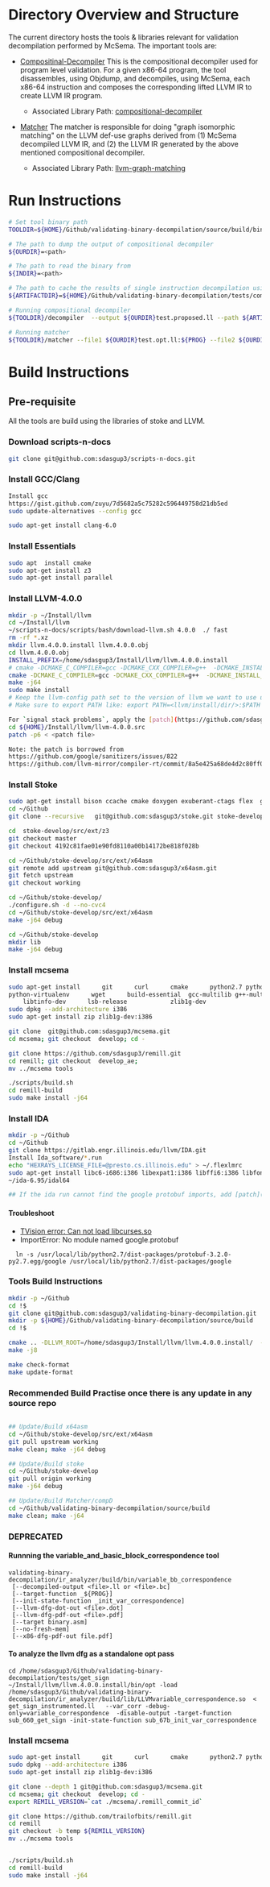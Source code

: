 # Directory Overview and Structure

The current directory hosts the tools & libraries relevant for validation decompilation performed by McSema. The important tools are:

 - [Compositinal-Decompiler](https://github.com/sdasgup3/validating-binary-decompilation/tree/master/source/tools/decompiler)
    This is the compositional decompiler used for program level validation. For a given x86-64 program, the tool disassembles, using Objdump, and  decompiles, using McSema, each x86-64 instruction and composes the corresponding lifted LLVM IR to create LLVM IR program.
    - Associated Library Path: [compositional-decompiler](https://github.com/sdasgup3/validating-binary-decompilation/tree/master/source/libs/compositional-decompiler)

 - [Matcher](https://github.com/sdasgup3/validating-binary-decompilation/tree/master/source/tools/matcher)
    The matcher is responsible for doing "graph isomorphic matching" on the LLVM def-use graphs derived from (1) McSema decompiled LLVM IR, and (2) the LLVM IR generated by the above mentioned compositional decompiler.
    - Associated Library Path:   [llvm-graph-matching](https://github.com/sdasgup3/validating-binary-decompilation/tree/master/source/libs/llvm-graph-matching)

# Run Instructions
```bash
# Set tool binary path
TOOLDIR=${HOME}/Github/validating-binary-decompilation/source/build/bin/ # Set tool binary path

# The path to dump the output of compositional decompiler
${OURDIR}=<path>

# The path to read the binary from
${INDIR}=<path>

# The path to cache the results of single instruction decompilation using McSema.
${ARTIFACTDIR}=${HOME}/Github/validating-binary-decompilation/tests/compositional_artifacts_single_instruction_decompilation

# Running compositional decompiler
${TOOLDIR}/decompiler  --output ${OURDIR}test.proposed.ll --path ${ARTIFACTDIR} --function ${PROG} --input ${INDIR}test

# Running matcher
${TOOLDIR}/matcher --file1 ${OURDIR}test.opt.ll:${PROG} --file2 ${OURDIR}test.proposed.opt.ll:${PROG}
```

# Build Instructions
## Pre-requisite
All the tools are build using the libraries of stoke and LLVM.

### Download scripts-n-docs
```bash
git clone git@github.com:sdasgup3/scripts-n-docs.git
```

### Install GCC/Clang
```bash
Install gcc
https://gist.github.com/zuyu/7d5682a5c75282c596449758d21db5ed
sudo update-alternatives --config gcc

sudo apt-get install clang-6.0
```

### Install Essentials
```bash
sudo apt  install cmake
sudo apt-get install z3
sudo apt-get install parallel
```

### Install LLVM-4.0.0
```bash
mkdir -p ~/Install/llvm
cd ~/Install/llvm
~/scripts-n-docs/scripts/bash/download-llvm.sh 4.0.0  ./ fast
rm -rf *.xz
mkdir llvm.4.0.0.install llvm.4.0.0.obj
cd llvm.4.0.0.obj
INSTALL_PREFIX=/home/sdasgup3/Install/llvm/llvm.4.0.0.install
# cmake -DCMAKE_C_COMPILER=gcc -DCMAKE_CXX_COMPILER=g++  -DCMAKE_INSTALL_PREFIX=${INSTALL_PREFIX} -DLLVM_ENABLE_ASSERTIONS=ON -DCMAKE_BUILD_TYPE="RelWithDebInfo" -DLLVM_TARGETS_TO_BUILD="host" ../llvm-4.0.0.src/
cmake -DCMAKE_C_COMPILER=gcc -DCMAKE_CXX_COMPILER=g++  -DCMAKE_INSTALL_PREFIX=${INSTALL_PREFIX} -DLLVM_ENABLE_ASSERTIONS=ON -DCMAKE_BUILD_TYPE="Release" -DLLVM_TARGETS_TO_BUILD="host" ../llvm-4.0.0.src/
make -j64
sudo make install
# Keep the llvm-config path set to the version of llvm we want to use using $PATH
# Make sure to export PATH like: export PATH=<llvm/install/dir/>:$PATH

For `signal stack problems`, apply the [patch](https://github.com/sdasgup3/validating-binary-decompilation/tree/master/docs/patches) using
cd ${HOME}/Install/llvm/llvm-4.0.0.src
patch -p6 < <patch file>

Note: the patch is borrowed from
https://github.com/google/sanitizers/issues/822
https://github.com/llvm-mirror/compiler-rt/commit/8a5e425a68de4d2c80ff00a97bbcb3722a4716da
```

### Install Stoke
```bash
sudo apt-get install bison ccache cmake doxygen exuberant-ctags flex  g++-multilib  ghc git libantlr3c-dev libboost-dev libboost-filesystem-dev libboost-thread-dev libcln-dev libghc-regex-compat-dev libghc-regex-tdfa-dev libghc-split-dev libjsoncpp-dev python subversion libiml-dev libgmp-dev libboost-regex-dev autoconf libtool antlr pccts pkg-config
cd ~/Github
git clone --recursive   git@github.com:sdasgup3/stoke.git stoke-develop

cd  stoke-develop/src/ext/z3
git checkout master
git checkout 4192c81fae01e90fd8110a00b14172be818f028b

cd ~/Github/stoke-develop/src/ext/x64asm
git remote add upstream git@github.com:sdasgup3/x64asm.git
git fetch upstream
git checkout working

cd ~/Github/stoke-develop/
./configure.sh -d --no-cvc4
cd ~/Github/stoke-develop/src/ext/x64asm
make -j64 debug

cd ~/Github/stoke-develop
mkdir lib
make -j64 debug
```

### Install mcsema
```bash
sudo apt-get install      git      curl      cmake      python2.7 python-pip \ 
python-virtualenv      wget      build-essential  gcc-multilib g++-multilib  \
    libtinfo-dev      lsb-release            zlib1g-dev
sudo dpkg --add-architecture i386
sudo apt-get install zip zlib1g-dev:i386

git clone  git@github.com:sdasgup3/mcsema.git
cd mcsema; git checkout  develop; cd -

git clone https://github.com/sdasgup3/remill.git
cd remill; git checkout  develop_ae;
mv ../mcsema tools

./scripts/build.sh
cd remill-build
sudo make install -j64
```


### Install IDA
```bash
mkdir -p ~/Github
cd ~/Github
git clone https://gitlab.engr.illinois.edu/llvm/IDA.git
Install Ida_software/*.run
echo "HEXRAYS_LICENSE_FILE=@presto.cs.illinois.edu" > ~/.flexlmrc
sudo apt-get install libc6-i686:i386 libexpat1:i386 libffi6:i386 libfontconfig1:i386 libfreetype6:i386 libgcc1:i386 libglib2.0-0:i386 libice6:i386 libpcre3:i386  libsm6:i386 libstdc++6:i386 libuuid1:i386 libx11-6:i386 libxau6:i386 libxcb1:i386 libxdmcp6:i386 libxext6:i386 libxrender1:i386 zlib1g:i386 libx11-xcb1:i386 libdbus-1-3:i386 libxi6:i386 libsm6:i386 libcurl3:i386
~/ida-6.95/idal64

## If the ida run cannot find the google protobuf imports, add [patch](https://github.com/sdasgup3/validating-binary-decompilation/blob/master/docs/patches/mcsema_ida_import_protobuf_fix.patch) to mcsema.
```

#### Troubleshoot
  - [TVision error: Can not load libcurses.so](https://stackoverflow.com/questions/30098029/ida-doesnt-work-inside-screen)
  - ImportError: No module named google.protobuf
  ```
    ln -s /usr/local/lib/python2.7/dist-packages/protobuf-3.2.0-py2.7.egg/google /usr/local/lib/python2.7/dist-packages/google
  ```

### Tools Build Instructions
```bash
mkdir -p ~/Github
cd !$
git clone git@github.com:sdasgup3/validating-binary-decompilation.git
mkdir -p ${HOME}/Github/validating-binary-decompilation/source/build
cd !$

cmake .. -DLLVM_ROOT=/home/sdasgup3/Install/llvm/llvm.4.0.0.install/  -DCMAKE_C_COMPILER=gcc -DCMAKE_CXX_COMPILER=g++  -DCMAKE_BUILD_TYPE="Debug" -DLLVM_ENABLE_ASSERTIONS=ON
make -j8

make check-format
make update-format
```

### Recommended Build Practise once there is any update in any source repo
```bash

## Update/Build x64asm
cd ~/Github/stoke-develop/src/ext/x64asm
git pull upstream working
make clean; make -j64 debug

## Update/Build stoke
cd ~/Github/stoke-develop
git pull origin working
make -j64 debug

## Update/Build Matcher/compD
cd ~/Github/validating-binary-decompilation/source/build
make clean; make -j64
```



### DEPRECATED
#### Runnning the variable\_and\_basic\_block\_correspondence tool
```
validating-binary-decompilation/ir_analyzer/build/bin/variable_bb_correspondence
 [--decompiled-output <file>.ll or <file>.bc]
 [--target-function _${PROG}]
 [--init-state-function _init_var_correspondence]
 [--llvm-dfg-dot-out <file>.dot]
 [--llvm-dfg-pdf-out <file>.pdf]
 [--target binary.asm]
 [--no-fresh-mem]
 [--x86-dfg-pdf-out file.pdf]
```


#### To analyze the llvm dfg as a standalone opt pass
```
cd /home/sdasgup3/Github/validating-binary-decompilation/tests/get_sign
~/Install/llvm/llvm.4.0.0.install/bin/opt -load /home/sdasgup3/Github/validating-binary-decompilation/ir_analyzer/build/lib/LLVMvariable_correspondence.so  < get_sign_instrumented.ll   --var_corr -debug-only=variable_correspondence  -disable-output -target-function sub_660_get_sign -init-state-function sub_67b_init_var_correspondence
```

### Install mcsema
```bash
sudo apt-get install      git      curl      cmake      python2.7 python-pip python-virtualenv      wget      build-essential      gcc-multilib g++-multilib      libtinfo-dev      lsb-release            zlib1g-dev
sudo dpkg --add-architecture i386
sudo apt-get install zip zlib1g-dev:i386

git clone --depth 1 git@github.com:sdasgup3/mcsema.git
cd mcsema; git checkout  develop; cd -
export REMILL_VERSION=`cat ./mcsema/.remill_commit_id`

git clone https://github.com/trailofbits/remill.git
cd remill
git checkout -b temp ${REMILL_VERSION}
mv ../mcsema tools


./scripts/build.sh
cd remill-build
sudo make install -j64
```

